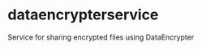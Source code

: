 dataencrypterservice
====================

Service for sharing encrypted files using DataEncrypter

